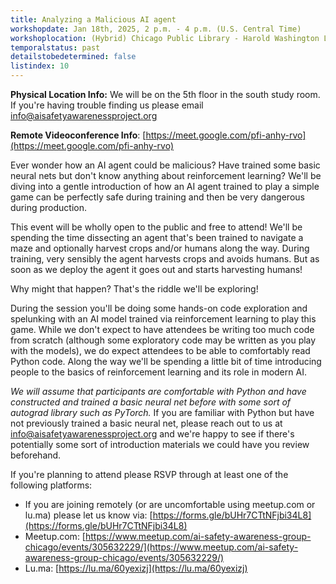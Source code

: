 ```yaml
---
title: Analyzing a Malicious AI agent
workshopdate: Jan 18th, 2025, 2 p.m. - 4 p.m. (U.S. Central Time)
workshoplocation: (Hybrid) Chicago Public Library - Harold Washington Library Center, 400 S State St, Chicago, IL 60605. For remote see description.
temporalstatus: past
detailstobedetermined: false
listindex: 10
---
```


**Physical Location Info:** We will be on the 5th floor in the south study room.
If you're having trouble finding us please email info@aisafetyawarenessproject.org

**Remote Videoconference Info**: [https://meet.google.com/pfi-anhy-rvo](https://meet.google.com/pfi-anhy-rvo)

Ever wonder how an AI agent could be malicious? Have trained some basic neural
nets but don't know anything about reinforcement learning? We'll be diving into
a gentle introduction of how an AI agent trained to play a simple game can be
perfectly safe during training and then be very dangerous during production.

This event will be wholly open to the public and free to attend!
We'll be spending the time dissecting an agent that's been trained to navigate a
maze and optionally harvest crops and/or humans along the way. During training,
very sensibly the agent harvests crops and avoids humans. But as soon as we
deploy the agent it goes out and starts harvesting humans!

Why might that happen? That's the riddle we'll be exploring!

During the session you'll be doing some hands-on code exploration and spelunking
with an AI model trained via reinforcement learning to play this game. While we
don't expect to have attendees be writing too much code from scratch (although
some exploratory code may be written as you play with the models), we do expect
attendees to be able to comfortably read Python code. Along the way we'll be
spending a little bit of time introducing people to the basics of reinforcement
learning and its role in modern AI.

*We will assume that participants are comfortable with Python and have
constructed and trained a basic neural net before with some sort of autograd
library such as PyTorch.* If you are familiar with Python but have not
previously trained a basic neural net, please reach out to us at
info@aisafetyawarenessproject.org and we're happy to see if there's
potentially some sort of introduction materials we could have you review
beforehand.

If you're planning to attend please RSVP through at least one of the following platforms:

+ If you are joining remotely (or are uncomfortable using meetup.com or lu.ma) please let us know via: [https://forms.gle/bUHr7CTtNFjbi34L8](https://forms.gle/bUHr7CTtNFjbi34L8)
+ Meetup.com: [https://www.meetup.com/ai-safety-awareness-group-chicago/events/305632229/](https://www.meetup.com/ai-safety-awareness-group-chicago/events/305632229/)
+ Lu.ma: [https://lu.ma/60yexizj](https://lu.ma/60yexizj)

